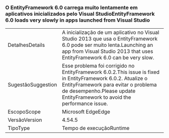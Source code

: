 ### <a name="entityframework-60-loads-very-slowly-in-apps-launched-from-visual-studio"></a><span data-ttu-id="95a46-101">O EntityFramework 6.0 carrega muito lentamente em aplicativos inicializados pelo Visual Studio</span><span class="sxs-lookup"><span data-stu-id="95a46-101">EntityFramework 6.0 loads very slowly in apps launched from Visual Studio</span></span>

|   |   |
|---|---|
|<span data-ttu-id="95a46-102">Detalhes</span><span class="sxs-lookup"><span data-stu-id="95a46-102">Details</span></span>|<span data-ttu-id="95a46-103">A inicialização de um aplicativo no Visual Studio 2013 que usa o EntityFramework 6.0 pode ser muito lenta.</span><span class="sxs-lookup"><span data-stu-id="95a46-103">Launching an app from Visual Studio 2013 that uses EntityFramework 6.0 can be very slow.</span></span>|
|<span data-ttu-id="95a46-104">Sugestão</span><span class="sxs-lookup"><span data-stu-id="95a46-104">Suggestion</span></span>|<span data-ttu-id="95a46-105">Esse problema foi corrigido no EntityFramework 6.0.2.</span><span class="sxs-lookup"><span data-stu-id="95a46-105">This issue is fixed in EntityFramework 6.0.2.</span></span> <span data-ttu-id="95a46-106">Atualize o EntityFramework para evitar o problema de desempenho.</span><span class="sxs-lookup"><span data-stu-id="95a46-106">Please update EntityFramework to avoid the performance issue.</span></span>|
|<span data-ttu-id="95a46-107">Escopo</span><span class="sxs-lookup"><span data-stu-id="95a46-107">Scope</span></span>|<span data-ttu-id="95a46-108">Microsoft Edge</span><span class="sxs-lookup"><span data-stu-id="95a46-108">Edge</span></span>|
|<span data-ttu-id="95a46-109">Versão</span><span class="sxs-lookup"><span data-stu-id="95a46-109">Version</span></span>|<span data-ttu-id="95a46-110">4.5</span><span class="sxs-lookup"><span data-stu-id="95a46-110">4.5</span></span>|
|<span data-ttu-id="95a46-111">Tipo</span><span class="sxs-lookup"><span data-stu-id="95a46-111">Type</span></span>|<span data-ttu-id="95a46-112">Tempo de execução</span><span class="sxs-lookup"><span data-stu-id="95a46-112">Runtime</span></span>|

